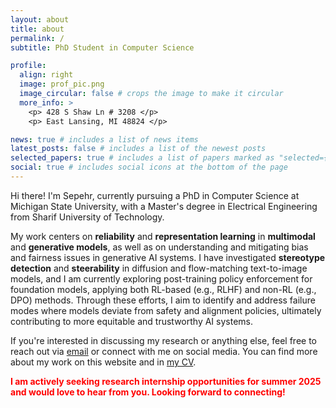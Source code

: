 ```yaml
---
layout: about
title: about
permalink: /
subtitle: PhD Student in Computer Science

profile:
  align: right
  image: prof_pic.png
  image_circular: false # crops the image to make it circular
  more_info: >
    <p> 428 S Shaw Ln # 3208 </p>
    <p> East Lansing, MI 48824 </p>

news: true # includes a list of news items
latest_posts: false # includes a list of the newest posts
selected_papers: true # includes a list of papers marked as "selected={true}"
social: true # includes social icons at the bottom of the page
---
```


Hi there! I'm Sepehr, currently pursuing a PhD in Computer Science at Michigan State University, with a Master's degree in Electrical Engineering from Sharif University of Technology.

My work centers on **reliability** and **representation learning** in **multimodal** and **generative models**, as well as on understanding and mitigating bias and fairness issues in generative AI systems. I have investigated **stereotype detection** and **steerability** in diffusion and flow-matching text-to-image models, and I am currently exploring post-training policy enforcement for foundation models, applying both RL-based (e.g., RLHF) and non-RL (e.g., DPO) methods. Through these efforts, I aim to identify and address failure modes where models deviate from safety and alignment policies, ultimately contributing to more equitable and trustworthy AI systems.

If you're interested in discussing my research or anything else, feel free to reach out via [email](mailto:sepehr@msu.edu) or connect with me on social media. You can find more about my work on this website and in [my CV](https://sepehrdehdashtian.github.io/assets/pdf/CV-SepehrDehdashtian.pdf). 

**<span style="color: red;">I am actively seeking research internship opportunities for summer 2025 and would love to hear from you. Looking forward to connecting!</span>**
